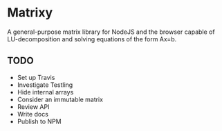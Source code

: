 Matrixy
=======

A general-purpose matrix library for NodeJS and the browser capable of LU-decomposition and solving equations of the form Ax=b.

## TODO

- Set up Travis
- Investigate Testling
- Hide internal arrays
- Consider an immutable matrix
- Review API
- Write docs
- Publish to NPM